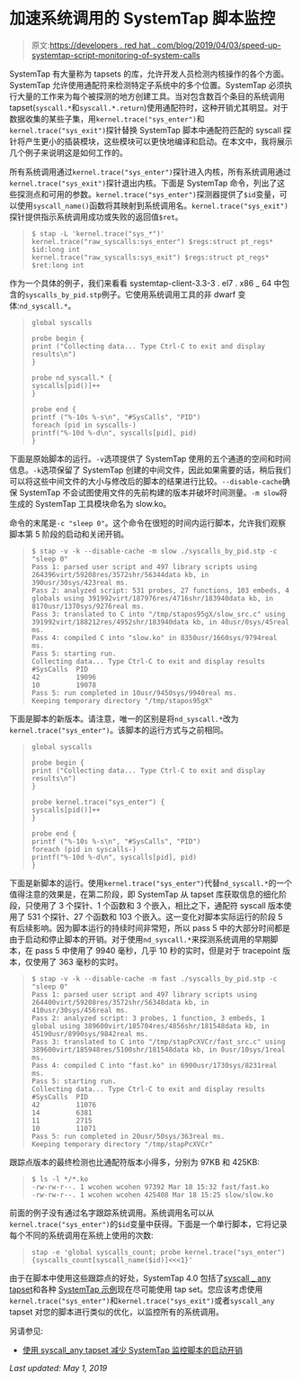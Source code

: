 # 加速系统调用的 SystemTap 脚本监控

> 原文:[https://developers . red hat . com/blog/2019/04/03/speed-up-systemtap-script-monitoring-of-system-calls](https://developers.redhat.com/blog/2019/04/03/speed-up-systemtap-script-monitoring-of-system-calls)

SystemTap 有大量称为 tapsets 的库，允许开发人员检测内核操作的各个方面。SystemTap 允许使用通配符来检测特定子系统中的多个位置。SystemTap 必须执行大量的工作来为每个被探测的地方创建工具。当对包含数百个条目的系统调用 tapset(`syscall.*`和`syscall.*.return`)使用通配符时，这种开销尤其明显。对于数据收集的某些子集，用`kernel.trace("sys_enter")`和`kernel.trace("sys_exit")`探针替换 SystemTap 脚本中通配符匹配的 syscall 探针将产生更小的插装模块，这些模块可以更快地编译和启动。在本文中，我将展示几个例子来说明这是如何工作的。

所有系统调用通过`kernel.trace("sys_enter")`探针进入内核，所有系统调用通过`kernel.trace("sys_exit")`探针退出内核。下面是 SystemTap 命令，列出了这些探测点和可用的参数。`kernel.trace("sys_enter")`探测器提供了`$id`变量，可以使用`syscall_name()`函数将其映射到系统调用名。`kernel.trace("sys_exit")`探针提供指示系统调用成功或失败的返回值`$ret`。

> ```
> $ stap -L 'kernel.trace("sys_*")'
> kernel.trace("raw_syscalls:sys_enter") $regs:struct pt_regs* $id:long int
> kernel.trace("raw_syscalls:sys_exit") $regs:struct pt_regs* $ret:long int
> ```

作为一个具体的例子，我们来看看 systemtap-client-3.3-3 . el7 . x86 _ 64 中包含的`syscalls_by_pid.stp`例子。它使用系统调用工具的非 dwarf 变体:`nd_syscall.*`。

> ```
> global syscalls
> 
> probe begin {
> print ("Collecting data... Type Ctrl-C to exit and display results\n")
> }
> 
> probe nd_syscall.* {
> syscalls[pid()]++
> }
> 
> probe end {
> printf ("%-10s %-s\n", "#SysCalls", "PID")
> foreach (pid in syscalls-)
> printf("%-10d %-d\n", syscalls[pid], pid)
> }
> ```

下面是原始脚本的运行。`-v`选项提供了 SystemTap 使用的五个通道的空间和时间信息。`-k`选项保留了 SystemTap 创建的中间文件，因此如果需要的话，稍后我们可以将这些中间文件的大小与修改后的脚本的结果进行比较。`--disable-cache`确保 SystemTap 不会试图使用文件的先前构建的版本并破坏时间测量。`-m slow`将生成的 SystemTap 工具模块命名为 slow.ko。

命令的末尾是`-c "sleep 0"`。这个命令在很短的时间内运行脚本，允许我们观察脚本第 5 阶段的启动和关闭开销。

> ```
> $ stap -v -k --disable-cache -m slow ./syscalls_by_pid.stp -c "sleep 0"
> Pass 1: parsed user script and 497 library scripts using 264396virt/59208res/3572shr/56344data kb, in 390usr/30sys/423real ms.
> Pass 2: analyzed script: 531 probes, 27 functions, 103 embeds, 4 globals using 391992virt/187976res/4716shr/183940data kb, in 8170usr/1370sys/9276real ms.
> Pass 3: translated to C into "/tmp/stapos95gX/slow_src.c" using 391992virt/188212res/4952shr/183940data kb, in 40usr/0sys/45real ms.
> Pass 4: compiled C into "slow.ko" in 8350usr/1660sys/9794real ms.
> Pass 5: starting run.
> Collecting data... Type Ctrl-C to exit and display results
> #SysCalls  PID
> 42         19096
> 10         19078
> Pass 5: run completed in 10usr/9450sys/9940real ms.
> Keeping temporary directory "/tmp/stapos95gX"
> ```

下面是脚本的新版本。请注意，唯一的区别是将`nd_syscall.*`改为`kernel.trace("sys_enter")`。该脚本的运行方式与之前相同。

> ```
> global syscalls
> 
> probe begin {
> print ("Collecting data... Type Ctrl-C to exit and display results\n")
> }
> 
> probe kernel.trace("sys_enter") {
> syscalls[pid()]++
> }
> 
> probe end {
> printf ("%-10s %-s\n", "#SysCalls", "PID")
> foreach (pid in syscalls-)
> printf("%-10d %-d\n", syscalls[pid], pid)
> }
> 
> ```

下面是新脚本的运行。使用`kernel.trace("sys_enter")`代替`nd_syscall.*`的一个值得注意的效果是，在第二阶段，即 SystemTap 从 tapset 库获取信息的细化阶段，只使用了 3 个探针、1 个函数和 3 个嵌入，相比之下，通配符 syscall 版本使用了 531 个探针、27 个函数和 103 个嵌入。这一变化对脚本实际运行的阶段 5 有后续影响。因为脚本运行的持续时间非常短，所以 pass 5 中的大部分时间都是由于启动和停止脚本的开销。对于使用`nd_syscall.*`来探测系统调用的早期脚本，在 pass 5 中使用了 9940 毫秒，几乎 10 秒的实时，但是对于 tracepoint 版本，仅使用了 363 毫秒的实时。

> ```
> $ stap -v -k --disable-cache -m fast ./syscalls_by_pid.stp -c "sleep 0"
> Pass 1: parsed user script and 497 library scripts using 264400virt/59208res/3572shr/56348data kb, in 410usr/30sys/456real ms.
> Pass 2: analyzed script: 3 probes, 1 function, 3 embeds, 1 global using 389600virt/185704res/4856shr/181548data kb, in 45190usr/8990sys/9842real ms.
> Pass 3: translated to C into "/tmp/stapPcXVCr/fast_src.c" using 389600virt/185948res/5100shr/181548data kb, in 0usr/10sys/1real ms.
> Pass 4: compiled C into "fast.ko" in 6900usr/1730sys/8231real ms.
> Pass 5: starting run.
> Collecting data... Type Ctrl-C to exit and display results
> #SysCalls  PID
> 42         11076
> 14         6381
> 11         2715
> 10         11071
> Pass 5: run completed in 20usr/50sys/363real ms.
> Keeping temporary directory "/tmp/stapPcXVCr"
> 
> ```

跟踪点版本的最终检测也比通配符版本小得多，分别为 97KB 和 425KB:

> ```
> $ ls -l */*.ko
> -rw-rw-r--. 1 wcohen wcohen 97392 Mar 18 15:32 fast/fast.ko
> -rw-rw-r--. 1 wcohen wcohen 425408 Mar 18 15:25 slow/slow.ko
> ```

前面的例子没有通过名字跟踪系统调用。系统调用名可以从`kernel.trace("sys_enter")`的`$id`变量中获得。下面是一个单行脚本，它将记录每个不同的系统调用在系统上使用的次数:

> ```
> stap -e 'global syscalls_count; probe kernel.trace("sys_enter") {syscalls_count[syscall_name($id)]<<<1}'
> ```

由于在脚本中使用这些跟踪点的好处，SystemTap 4.0 包括了[syscall _ any tapset](https://sourceware.org/systemtap/tapsets/syscall_any.stp.html)和各种 [SystemTap 示例](https://sourceware.org/systemtap/examples/)现在尽可能使用 tap set。您应该考虑使用`kernel.trace("sys_enter")`和`kernel.trace("sys_exit")`或者`syscall_any` tapset 对您的脚本进行类似的优化，以监控所有的系统调用。

另请参见:

*   [使用 syscall_any tapset 减少 SystemTap 监控脚本的启动开销](https://developers.redhat.com/blog/2018/11/08/systemtap-reduced-startup-syscalls/)

*Last updated: May 1, 2019*